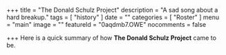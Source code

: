 +++
title = "The Donald Schulz Project"
description = "A sad song about a hard breakup."
tags =  [
    "history"
]
date = ""
categories = [
    "Roster"
]
menu = "main"
image = ""
featureId = "0aqdmb7.OWE"
nocomments = false

+++
Here is a quick summary of how **The Donald Schulz Project** came to be.